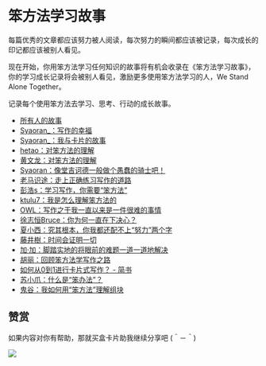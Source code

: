 # 笨方法学习故事

每篇优秀的文章都应该努力被人阅读，每次努力的瞬间都应该被记录，每次成长的印记都应该被别人看见。

现在开始，你用笨方法学习任何知识的故事将有机会收录在《笨方法学习故事》，你的学习成长记录将会被别人看见，激励更多使用笨方法学习的人，We Stand Alone Together。

记录每个使用笨方法去学习、思考、行动的成长故事。


   * [所有人的故事](chapter01/note00.md)
   * [Syaoran_：写作的幸福](chapter01/note01.md)
   * [Syaoran_：我与卡片的故事](chapter01/note02.md)
   * [hetao：对笨方法的理解](chapter01/note03.md)
   * [黄文龙：对笨方法的理解](chapter01/note04.md)
   * [Syaoran：像堂吉诃德一般做个愚蠢的骑士吧！](chapter01/note05.md)
   * [老马识途：走上正确练习写作的道路](chapter01/note06.md)
   * [彭浩s：学习写作，你需要“笨方法”](chapter01/note07.md)
   * [ktulu7：我是怎么理解笨方法的](chapter01/note08.md)
   * [OWL：写作之于我一直以来是一件很难的事情](chapter01/note09.md)
   * [徐志恒Bruce：你为何一直在下决心？](chapter01/note10.md)
   * [夏小西：究其根本，你我都还配不上“努力”两个字](chapter01/note11.md)
   * [藤井樹：时间会证明一切](chapter01/note12.md)
   * [加·加：脚踏实地的将眼前的难题一道一道地解决](chapter01/note13.md)
   * [胡丽：回顾笨方法学写作之路](chapter01/note14.md)
   * [如何从0到1进行卡片式写作？ - 简书](https://www.jianshu.com/p/d166fa644e80)
   * [苏小爪：什么是“笨办法”？](chapter01/note15.md)
   * [鬼谷：我如何用“笨方法”理解组块](chapter01/note16.md)



## 赞赏


如果内容对你有帮助，那就买盒卡片助我继续分享吧 (＾－＾)

![](https://s2.ax1x.com/2019/03/16/AZUnVU.png)

